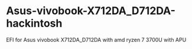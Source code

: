 # Asus-vivobook-X712DA_D712DA-hackintosh
EFI for Asus vivobook X712DA_D712DA with amd ryzen 7 3700U with APU
